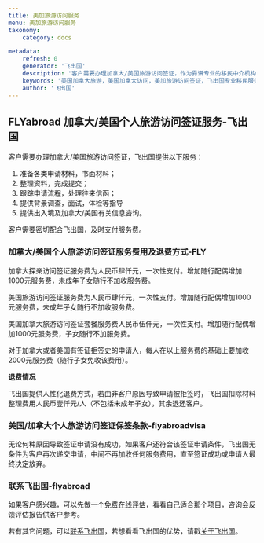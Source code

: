 ```yaml
---
title: 美加旅游访问服务
menu: 美加旅游访问服务
taxonomy:
    category: docs

metadata:
    refresh: 0
    generator: '飞出国'
    description: '客户需要办理加拿大/美国旅游访问签证，作为靠谱专业的移民中介机构，飞出国提供省心安心的美国加拿大个人旅游访问签证服务。'
    keywords: '美国加拿大旅游，美国加拿大访问，美加旅游访问签证，飞出国专业移民服务'
    author: '飞出国'
---
```


## FLYabroad 加拿大/美国个人旅游访问签证服务-飞出国

客户需要办理加拿大/美国旅游访问签证，飞出国提供以下服务：

1. 准备各类申请材料，书面材料；
2. 整理资料，完成提交；
3. 跟踪申请流程，处理往来信函；
4. 提供背景调查，面试，体检等指导
5. 提供出入境及加拿大/美国有关信息咨询。

客户需要密切配合飞出国，及时支付服务费。

### 加拿大/美国个人旅游访问签证服务费用及退费方式-FLY

加拿大探亲访问签证服务费为人民币肆仟元，一次性支付。增加随行配偶增加1000元服务费，未成年子女随行不加收服务费。

美国旅游访问签证服务费为人民币肆仟元，一次性支付。增加随行配偶增加1000元服务费，未成年子女随行不加收服务费。

美国加拿大旅游访问签证套餐服务费人民币伍仟元，一次性支付。增加随行配偶增加1000元服务费，子女随行不加服务费。

对于加拿大或者美国有签证拒签史的申请人，每人在以上服务费的基础上要加收2000元服务费（随行子女免收该费用）。

**退费情况**

飞出国提供人性化退费方式，若由非客户原因导致申请被拒签时，飞出国扣除材料整理费用人民币壹仟元/人（不包括未成年子女），其余退还客户。

### 美国/加拿大个人旅游访问签证保签条款-flyabroadvisa

无论何种原因导致签证申请没有成功，如果客户还符合该签证申请条件，飞出国无条件为客户再次递交申请，中间不再加收任何服务费用，直至签证成功或申请人最终决定放弃。

### 联系飞出国-flyabroad

如果客户感兴趣，可以先做一个[免费在线评估]，看看自己适合那个项目，咨询会反馈评估报告供客户参考。

若有其它问题，可以[联系飞出国]，若想看看飞出国的优势，请戳[关于飞出国]。

[免费在线评估]:http://pg.flyabroadvisa.com/?target=blank
[联系飞出国]:http://flyabroad.me/contact/?target=blank 
[关于飞出国]:http://flyabroad.me/?target=blank

